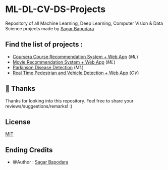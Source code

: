 # ML-DL-CV-DS-Projects
Repository of all Machine Learning, Deep Learning, Computer Vision & Data Science projects made by [Sagar Bapodara](https://github.com/SagarBapodara)

## Find the list of projects : 
- [Coursera Course Recommendation System + Web App](https://github.com/SagarBapodara/Coursera-Course-Recommendation-System) (_ML_)
- [Movie Recommendation System + Web App](https://github.com/SagarBapodara/movie-recommender) (_ML_)
- [Parkinson Disease Detection](https://github.com/SagarBapodara/Parkison_Disease_Detection_ML) (_ML_)
- [Real Time Pedestrian and Vehicle Detection + Web App](https://github.com/SagarBapodara/Real-Time-Pedestrian-and-Vehicle-Detection-using-Computer-Vision) (_CV_)

## 🚀 Thanks

Thanks for looking into this repository. Feel free to share your reviews/suggestions/remarks! :)

## License

[MIT](https://choosealicense.com/licenses/mit/)

## Ending Credits
- @Author : [Sagar Bapodara](https://www.linkedin.com/in/sagar-bapodara/)

